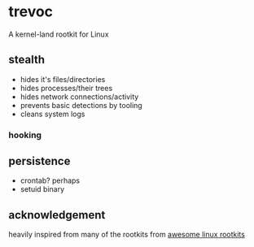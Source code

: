 # trevoc
A kernel-land rootkit for Linux

## stealth
* hides it's files/directories
* hides processes/their trees
* hides network connections/activity
* prevents basic detections by tooling
* cleans system logs

### hooking


## persistence
* crontab? perhaps
* setuid binary

## acknowledgement
heavily inspired from many of the rootkits from [awesome linux rootkits](https://github.com/milabs/awesome-linux-rootkits)
